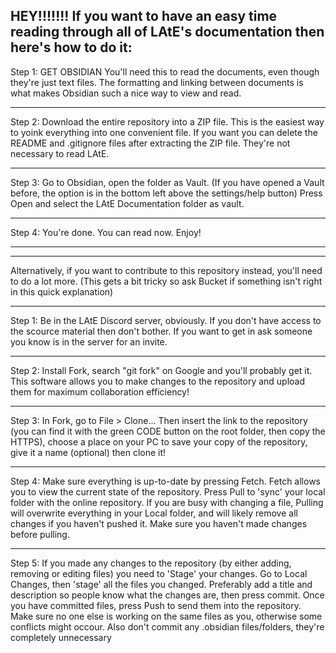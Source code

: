 HEY!!!!!!!
If you want to have an easy time reading through all of LAtE's documentation then here's how to do it:
---------------------------------------

Step 1: GET OBSIDIAN
You'll need this to read the documents, even though they're just text files.
The formatting and linking between documents is what makes Obsidian such a nice way to view and read.

---------------------------------------

Step 2: Download the entire repository into a ZIP file.
This is the easiest way to yoink everything into one convenient file.
If you want you can delete the README and .gitignore files after extracting the ZIP file. They're not necessary to read LAtE.

---------------------------------------

Step 3: Go to Obsidian, open the folder as Vault.
(If you have opened a Vault before, the option is in the bottom left above the settings/help button)
Press Open and select the LAtE Documentation folder as vault.

---------------------------------------

Step 4: You're done. You can read now. Enjoy!

---------------------------------------
---------------------------------------

Alternatively, if you want to contribute to this repository instead, you'll need to do a lot more.
(This gets a bit tricky so ask Bucket if something isn't right in this quick explanation)

---------------------------------------

Step 1: Be in the LAtE Discord server, obviously. If you don't have access to the scource material then don't bother.
If you want to get in ask someone you know is in the server for an invite.

---------------------------------------

Step 2: Install Fork, search "git fork" on Google and you'll probably get it.
This software allows you to make changes to the repository and upload them for maximum collaboration efficiency!

---------------------------------------

Step 3: In Fork, go to File > Clone...
Then insert the link to the repository (you can find it with the green CODE button on the root folder, then copy the HTTPS), choose a place on your PC to save your copy of the repository, give it a name (optional) then clone it!

---------------------------------------

Step 4: Make sure everything is up-to-date by pressing Fetch. Fetch allows you to view the current state of the repository. Press Pull to 'sync' your local folder with the online repository.
If you are busy with changing a file, Pulling will overwrite everything in your Local folder, and will likely remove all changes if you haven't pushed it. Make sure you haven't made changes before pulling.

---------------------------------------

Step 5: If you made any changes to the repository (by either adding, removing or editing files) you need to 'Stage' your changes. Go to Local Changes, then 'stage' all the files you changed.
Preferably add a title and description so people know what the changes are, then press commit.
Once you have committed files, press Push to send them into the repository. Make sure no one else is working on the same files as you, otherwise some conflicts might occour.
Also don't commit any .obsidian files/folders, they're completely unnecessary
